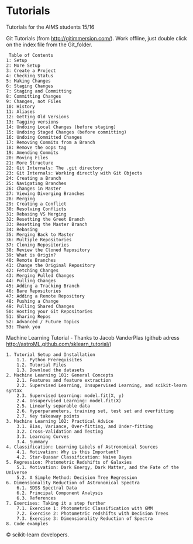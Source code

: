# Tutorials
Tutorials for the AIMS students 15/16

Git Tutorials (from http://gitimmersion.com/). Work offline, just double click on the index file from the Git_folder.

     Table of Contents
    1: Setup
    2: More Setup
    3: Create a Project
    4: Checking Status
    5: Making Changes
    6: Staging Changes
    7: Staging and Committing
    8: Committing Changes
    9: Changes, not Files
    10: History
    11: Aliases
    12: Getting Old Versions
    13: Tagging versions
    14: Undoing Local Changes (before staging)
    15: Undoing Staged Changes (before committing)
    16: Undoing Committed Changes
    17: Removing Commits from a Branch
    18: Remove the oops tag
    19: Amending Commits
    20: Moving Files
    21: More Structure
    22: Git Internals: The .git directory
    23: Git Internals: Working directly with Git Objects
    24: Creating a Branch
    25: Navigating Branches
    26: Changes in Master
    27: Viewing Diverging Branches
    28: Merging
    29: Creating a Conflict
    30: Resolving Conflicts
    31: Rebasing VS Merging
    32: Resetting the Greet Branch
    33: Resetting the Master Branch
    34: Rebasing
    35: Merging Back to Master
    36: Multiple Repositories
    37: Cloning Repositories
    38: Review the Cloned Repository
    39: What is Origin?
    40: Remote Branches
    41: Change the Original Repository
    42: Fetching Changes
    43: Merging Pulled Changes
    44: Pulling Changes
    45: Adding a Tracking Branch
    46: Bare Repositories
    47: Adding a Remote Repository
    48: Pushing a Change
    49: Pulling Shared Changes
    50: Hosting your Git Repositories
    51: Sharing Repos
    52: Advanced / Future Topics
    53: Thank you

Machine Learning Tutorial - Thanks to Jacob VanderPlas (github adress http://astroML.github.com/sklearn_tutorial/)

    1. Tutorial Setup and Installation
        1.1. Python Prerequisites
        1.2. Tutorial Files
        1.3. Download the datasets
    2. Machine Learning 101: General Concepts
        2.1. Features and feature extraction
        2.2. Supervised Learning, Unsupervised Learning, and scikit-learn syntax
        2.3. Supervised Learning: model.fit(X, y)
        2.4. Unsupervised Learning: model.fit(X)
        2.5. Linearly separable data
        2.6. Hyperparameters, training set, test set and overfitting
        2.7. Key takeaway points
    3. Machine Learning 102: Practical Advice
        3.1. Bias, Variance, Over-fitting, and Under-fitting
        3.2. Cross-Validation and Testing
        3.3. Learning Curves
        3.4. Summary
    4. Classification: Learning Labels of Astronomical Sources
        4.1. Motivation: Why is this Important?
        4.2. Star-Quasar Classification: Naive Bayes
    5. Regression: Photometric Redshifts of Galaxies
        5.1. Motivation: Dark Energy, Dark Matter, and the Fate of the Universe
        5.2. A Simple Method: Decision Tree Regression
    6. Dimensionality Reduction of Astronomical Spectra
        6.1. SDSS Spectral Data
        6.2. Principal Component Analysis
        6.3. References
    7. Exercises: Taking it a step further
        7.1. Exercise 1: Photometric Classification with GMM
        7.2. Exercise 2: Photometric redshifts with Decision Trees
        7.3. Exercise 3: Dimensionality Reduction of Spectra
    8. Code examples

© scikit-learn developers.
